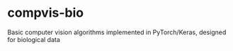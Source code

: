 # compvis-bio
Basic computer vision algorithms implemented in PyTorch/Keras, designed for biological data

